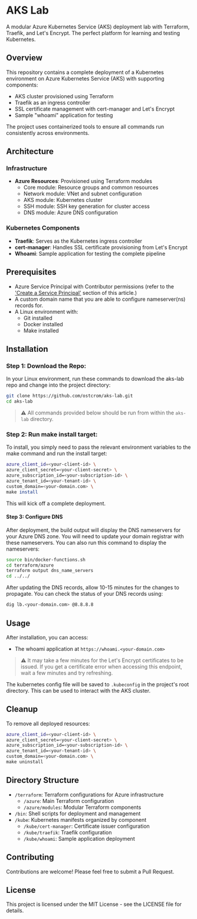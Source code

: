 # AKS Lab

A modular Azure Kubernetes Service (AKS) deployment lab with Terraform, Traefik, and Let's Encrypt. The perfect platform for learning and testing Kubernetes.

## Overview

This repository contains a complete deployment of a Kubernetes environment on Azure Kubernetes Service (AKS) with supporting components:

- AKS cluster provisioned using Terraform
- Traefik as an ingress controller
- SSL certificate management with cert-manager and Let's Encrypt
- Sample "whoami" application for testing

The project uses containerized tools to ensure all commands run consistently across environments.

## Architecture

### Infrastructure

- **Azure Resources**: Provisioned using Terraform modules
  - Core module: Resource groups and common resources
  - Network module: VNet and subnet configuration
  - AKS module: Kubernetes cluster
  - SSH module: SSH key generation for cluster access
  - DNS module: Azure DNS configuration

### Kubernetes Components

- **Traefik**: Serves as the Kubernetes ingress controller
- **cert-manager**: Handles SSL certificate provisioning from Let's Encrypt
- **Whoami**: Sample application for testing the complete pipeline

## Prerequisites

- Azure Service Principal with Contributor permissions (refer to the ['Create a Service Principal'](https://learn.microsoft.com/en-us/azure/developer/terraform/authenticate-to-azure-with-service-principle?tabs=bash#create-a-service-principal) section of this article.)
- A custom domain name that you are able to configure nameserver(ns) records for.
- A Linux environment with:
  - Git installed
  - Docker installed
  - Make installed

## Installation

### Step 1: Download the Repo:
In your Linux environment, run these commands to download the aks-lab repo and change into the project directory:
```bash
git clone https://github.com/ostcrom/aks-lab.git
cd aks-lab
```

>⚠️ All commands provided below should be run from within the `aks-lab` directory. 

### Step 2: Run make install target:

To install, you simply need to pass the relevant environment variables to the make command and run the install target:


```bash
azure_client_id=<your-client-id> \
azure_client_secret=<your-client-secret> \
azure_subscription_id=<your-subscription-id> \
azure_tenant_id=<your-tenant-id> \
custom_domain=<your-domain.com> \
make install
```
This will kick off a complete deployment. 

#### Step 3: Configure DNS

After deployment, the build output will display the DNS nameservers for your Azure DNS zone. You will need to update your domain registrar with these nameservers. You can also run this command to display the nameservers:

```bash
source bin/docker-functions.sh
cd terraform/azure
terraform output dns_name_servers
cd ../../
```

After updating the DNS records, allow 10-15 minutes for the changes to propagate. You can check the status of your DNS records using:

```bash
dig lb.<your-domain.com> @8.8.8.8
```

## Usage

After installation, you can access:

- The whoami application at `https://whoami.<your-domain.com>`
> ⚠️ It may take a few minutes for the Let's Encrypt certificates to be issued. If you get a certificate error when accessing this endpoint, wait a few minutes and try refreshing.

The kubernetes config file will be saved to `.kubeconfig` in the project's root directory. This can be used to interact with the AKS cluster.

## Cleanup

To remove all deployed resources:

```bash
azure_client_id=<your-client-id> \
azure_client_secret=<your-client-secret> \
azure_subscription_id=<your-subscription-id> \
azure_tenant_id=<your-tenant-id> \
custom_domain=<your-domain.com> \
make uninstall
```

## Directory Structure

- `/terraform`: Terraform configurations for Azure infrastructure
  - `/azure`: Main Terraform configuration
  - `/azure/modules`: Modular Terraform components
- `/bin`: Shell scripts for deployment and management
- `/kube`: Kubernetes manifests organized by component
  - `/kube/cert-manager`: Certificate issuer configuration
  - `/kube/traefik`: Traefik configuration
  - `/kube/whoami`: Sample application deployment

## Contributing

Contributions are welcome! Please feel free to submit a Pull Request.

## License

This project is licensed under the MIT License - see the LICENSE file for details.
